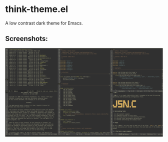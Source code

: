 # think-theme.el

A low contrast dark theme for Emacs.

## Screenshots:

![Classic Theme](https://raw.githubusercontent.com/VernonGrant/think-theme.el/master/img/think-theme.jpg "Think theme for Emacs")
